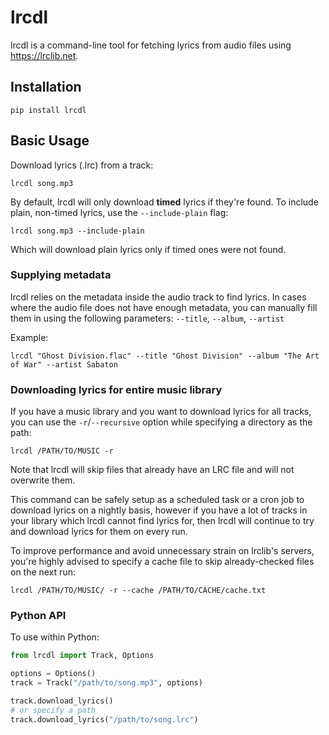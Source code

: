 # lrcdl

lrcdl is a command-line tool for fetching lyrics from audio files using https://lrclib.net.

## Installation

```
pip install lrcdl
```

## Basic Usage

Download lyrics (.lrc) from a track:

```
lrcdl song.mp3
```

By default, lrcdl will only download __timed__ lyrics if they're found. To include plain, non-timed lyrics, use the `--include-plain` flag:

```
lrcdl song.mp3 --include-plain
```

Which will download plain lyrics only if timed ones were not found.

### Supplying metadata

lrcdl relies on the metadata inside the audio track to find lyrics. In cases where the audio file does not have enough metadata, you can manually fill them in using the following parameters: `--title`, `--album`, `--artist`

Example:
```
lrcdl "Ghost Division.flac" --title "Ghost Division" --album "The Art of War" --artist Sabaton
```

### Downloading lyrics for entire music library

If you have a music library and you want to download lyrics for all tracks, you can use the `-r`/`--recursive` option while specifying a directory as the path:

```
lrcdl /PATH/TO/MUSIC -r
```

Note that lrcdl will skip files that already have an LRC file and will not overwrite them.

This command can be safely setup as a scheduled task or a cron job to download lyrics on a nightly basis, however if you have a lot of tracks in your library which lrcdl cannot find lyrics for, then lrcdl will continue to try and download lyrics for them on every run.

To improve performance and avoid unnecessary strain on lrclib's servers, you're highly advised to specify a cache file to skip already-checked files on the next run:

```
lrcdl /PATH/TO/MUSIC/ -r --cache /PATH/TO/CACHE/cache.txt
```

### Python API

To use within Python:

```py
from lrcdl import Track, Options

options = Options()
track = Track("/path/to/song.mp3", options)

track.download_lyrics()
# or specify a path
track.download_lyrics("/path/to/song.lrc")
```